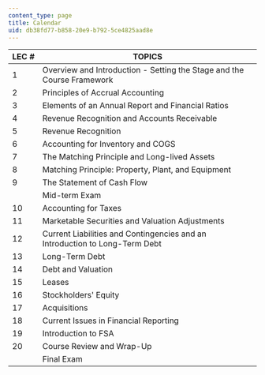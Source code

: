 ```yaml
---
content_type: page
title: Calendar
uid: db38fd77-b858-20e9-b792-5ce4825aad8e
---
```


| LEC # | TOPICS |
| --- | --- |
| 1 | Overview and Introduction - Setting the Stage and the Course Framework |
| 2 | Principles of Accrual Accounting |
| 3 | Elements of an Annual Report and Financial Ratios |
| 4 | Revenue Recognition and Accounts Receivable |
| 5 | Revenue Recognition |
| 6 | Accounting for Inventory and COGS |
| 7 | The Matching Principle and Long-lived Assets |
| 8 | Matching Principle: Property, Plant, and Equipment |
| 9 | The Statement of Cash Flow |
|  | Mid-term Exam |
| 10 | Accounting for Taxes |
| 11 | Marketable Securities and Valuation Adjustments |
| 12 | Current Liabilities and Contingencies and an Introduction to Long-Term Debt |
| 13 | Long-Term Debt |
| 14 | Debt and Valuation |
| 15 | Leases |
| 16 | Stockholders' Equity |
| 17 | Acquisitions |
| 18 | Current Issues in Financial Reporting |
| 19 | Introduction to FSA |
| 20 | Course Review and Wrap-Up |
|  | Final Exam